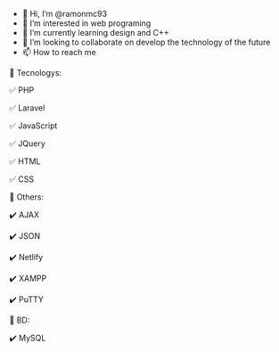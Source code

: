 - 👋 Hi, I’m @ramonmc93
- 👀 I’m interested in web programing
- 🌱 I’m currently learning design and C++
- 💞️ I’m looking to collaborate on develop the technology of the future
- 📫 How to reach me


:rocket: Tecnologys:

:white_check_mark: PHP

:white_check_mark: Laravel

:white_check_mark: JavaScript

:white_check_mark: JQuery

:white_check_mark: HTML

:white_check_mark: CSS

:rocket: Others:

:heavy_check_mark: AJAX

:heavy_check_mark: JSON

:heavy_check_mark: Netlify

:heavy_check_mark: XAMPP

:heavy_check_mark: PuTTY

:rocket: BD:

:heavy_check_mark: MySQL

<!---
ramonmc93/ramonmc93 is a ✨ special ✨ repository because its `README.md` (this file) appears on your GitHub profile.
You can click the Preview link to take a look at your changes.
--->
